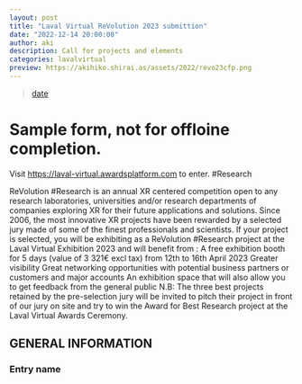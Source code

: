 ```yaml
---
layout: post
title: "Laval Virtual ReVolution 2023 submittion"
date: "2022-12-14 20:00:00"
author: aki
description: Call for projects and elements
categories: lavalvirtual
preview: https://akihiko.shirai.as/assets/2022/revo23cfp.png
---
```


<blockquote class="twitter-tweet" data-width="550" data-dnt="true"><p lang="ja" dir="ltr"></p><a href="https://twitter.com/VRStudioLab/status/1602701321274298368">date</a></blockquote>


# Sample form, not for offloine completion.
Visit https://laval-virtual.awardsplatform.com to enter.
#Research

ReVolution #Research is an annual XR centered competition open to any research laboratories, universities and/or research departments of companies exploring XR for their future applications and solutions. Since 2006, the most innovative XR projects have been rewarded by a selected jury made of some of the finest professionals and scientists.
If your project is selected, you will be exhibiting as a ReVolution #Research project at the Laval Virtual Exhibition 2023 and will benefit from :
A free exhibition booth for 5 days (value of 3 321€ excl tax) from 12th to 16th April 2023 Greater visibility
Great networking opportunities with potential business partners or customers and major accounts
An exhibition space that will also allow you to get feedback from the general public
N.B: The three best projects retained by the pre-selection jury will be invited to pitch their project in front of our
jury on site and try to win the Award for Best Research project at the Laval Virtual Awards Ceremony.


## GENERAL INFORMATION
### Entry name